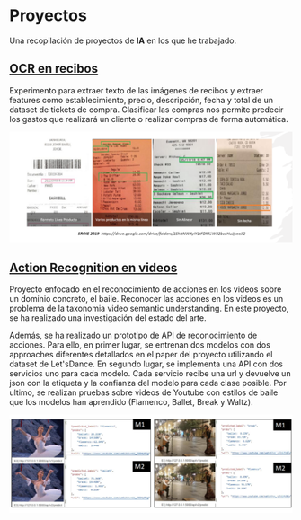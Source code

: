 # Proyectos 
Una recopilación de proyectos de **IA** en los que he trabajado.


## [OCR en recibos](https://github.com/pilarcode/demo-receipt-ocr)

Experimento para extraer texto de las imágenes de recibos y extraer features como establecimiento, precio, descripción, fecha y total de un dataset de tickets de compra. 
Clasificar las compras nos permite predecir los gastos que realizará un cliente o realizar compras de forma automática.

![ocr example of inference](/images/ocr-extraccion-campos.png)

## [Action Recognition en videos ](https://github.com/pilarcode/action-recognition-in-videos)

Proyecto enfocado en el reconocimiento de acciones en los videos sobre un dominio concreto, el baile. Reconocer las acciones en los videos es un problema de la taxonomia video semantic understanding.  En este proyecto, se ha realizado una investigación del estado del arte. 

Además, se ha realizado un prototipo de API de reconocimiento de acciones. Para ello, en primer lugar, se entrenan dos modelos con dos approaches diferentes detallados en el paper del proyecto utilizando el dataset de Let'sDance. En segundo lugar, se implementa una API con dos servicios uno para cada modelo. Cada servicio recibe una url y devuelve un json con la etiqueta y la confianza del modelo para cada clase posible. Por ultimo, se realizan pruebas sobre videos de Youtube con estilos de baile que los modelos han aprendido (Flamenco, Ballet, Break y Waltz).


![action recognition example of inference](/images/action_recognition.png)
